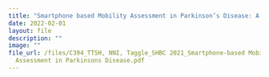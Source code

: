 ```yaml
---
title: "Smartphone based Mobility Assessment in Parkinson’s Disease: A validity study"
date: 2022-02-01
layout: file
description: ""
image: ""
file_url: /files/C394_TTSH, NNI, Taggle_SHBC 2021_Smartphone-based Mobility
  Assessment in Parkinsons Disease.pdf
---
```

